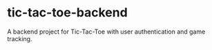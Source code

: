 # tic-tac-toe-backend
A backend project for Tic-Tac-Toe with user authentication and game tracking.

